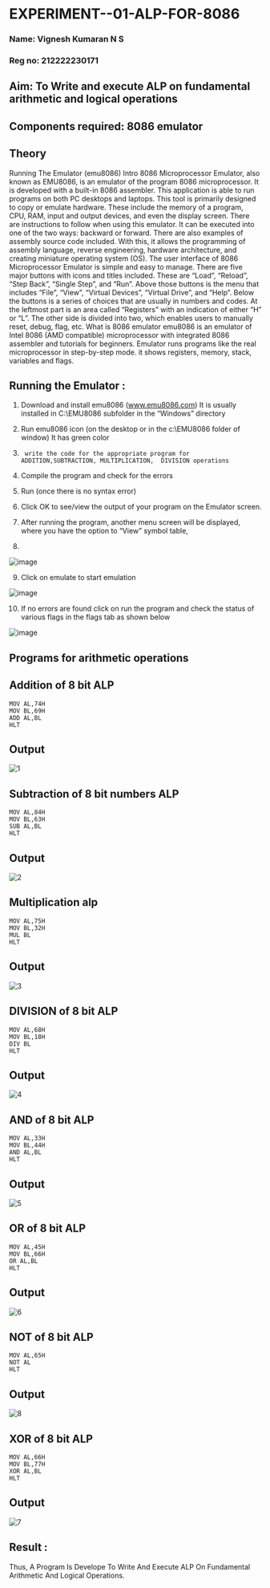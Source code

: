 # EXPERIMENT--01-ALP-FOR-8086
### Name: Vignesh Kumaran N S
### Reg no: 212222230171

## Aim: To Write and execute ALP on fundamental arithmetic and logical operations
## Components required: 8086  emulator 
## Theory 
Running The Emulator (emu8086) Intro 8086 Microprocessor Emulator, also known as EMU8086, is an emulator of the program 8086 microprocessor. It is developed with a built-in 8086 assembler. This application is able to run programs on both PC desktops and laptops. This tool is primarily designed to copy or emulate hardware. These include the memory of a program, CPU, RAM, input and output devices, and even the display screen. There are instructions to follow when using this emulator. It can be executed into one of the two ways: backward or forward. There are also examples of assembly source code included. With this, it allows the programming of assembly language, reverse engineering, hardware architecture, and creating miniature operating system (OS). The user interface of 8086 Microprocessor Emulator is simple and easy to manage. There are five major buttons with icons and titles included. These are “Load”, “Reload”, “Step Back”, “Single Step”, and “Run”. Above those buttons is the menu that includes “File”, “View”, “Virtual Devices”, “Virtual Drive”, and “Help”. Below the buttons is a series of choices that are usually in numbers and codes. At the leftmost part is an area called “Registers” with an indication of either “H” or “L”. The other side is divided into two, which enables users to manually reset, debug, flag, etc. What is 8086 emulator emu8086 is an emulator of Intel 8086 (AMD compatible) microprocessor with integrated 8086 assembler and tutorials for beginners. Emulator runs programs like the real microprocessor in step-by-step mode. it shows registers, memory, stack, variables and flags.


 ## Running the Emulator :
1.	Download and install emu8086 (www.emu8086.com) It is usually installed in C:\EMU8086 subfolder in the “Windows” directory
2.	  Run  emu8086 icon (on the desktop or in the c:\EMU8086 folder of window) It has green color 
 
 
3.		write the code for the appropriate program for ADDITION,SUBTRACTION, MULTIPLICATION,  DIVISION operations 

4.	 Compile the program and check for the errors 
5.	Run (once there is no syntax error) 

6.	Click OK to see/view the output of your program on the Emulator screen. 


7.	After running the program, another menu screen will be displayed, where you have the option to “View” symbol table,
8.	 


![image](https://user-images.githubusercontent.com/36288975/189273263-d65baae9-4b8f-4723-afb3-c0ffa4052b04.png)











9.	Click on emulate to start emulation 








![image](https://user-images.githubusercontent.com/36288975/189273273-9bb36ec1-e2e8-4892-8d35-37707332bfdc.png)








10.	If no errors are found click on run the program and check the status of various flags in the flags tab as shown below 






![image](https://user-images.githubusercontent.com/36288975/189273277-113a2a33-4a40-4ff8-95a5-ecd3a1f504fe.png)

## Programs for arithmetic  operations

## Addition  of 8 bit ALP 
```
MOV AL,74H
MOV BL,69H
ADD AL,BL
HLT
```
## Output  
![1](https://github.com/lisianathiruselvan/EXPERIMENT--01-ALP-FOR-8086/assets/119389971/d10c9662-401a-4f39-a50a-22e730c823d5)

## Subtraction   of 8 bit numbers  ALP 
```
MOV AL,84H
MOV BL,63H
SUB AL,BL
HLT

```
## Output  
![2](https://github.com/lisianathiruselvan/EXPERIMENT--01-ALP-FOR-8086/assets/119389971/a13930e9-005d-4312-a867-011ec465b22d)

## Multiplication alp 
```
MOV AL,75H
MOV BL,32H
MUL BL
HLT
```
 ## Output  
![3](https://github.com/lisianathiruselvan/EXPERIMENT--01-ALP-FOR-8086/assets/119389971/61272bcc-5773-42d6-800c-ba2c15f796b0)

## DIVISION of 8 bit ALP
```
MOV AL,68H
MOV BL,18H
DIV BL
HLT
```
## Output  
![4](https://github.com/lisianathiruselvan/EXPERIMENT--01-ALP-FOR-8086/assets/119389971/1f20576c-3f1f-4d33-9252-abf5f7acc44f)

## AND of 8 bit ALP
```
MOV AL,33H
MOV BL,44H
AND AL,BL
HLT
```
## Output
![5](https://github.com/lisianathiruselvan/EXPERIMENT--01-ALP-FOR-8086/assets/119389971/da0ec872-95ff-4d75-8923-6c8d2f002739)

## OR of 8 bit ALP
```
MOV AL,45H
MOV BL,66H
OR AL,BL
HLT
```
## Output
![6](https://github.com/lisianathiruselvan/EXPERIMENT--01-ALP-FOR-8086/assets/119389971/fa599619-17bc-416a-b662-94c2197c0c42)

## NOT of 8 bit ALP
```
MOV AL,65H
NOT AL
HLT
```
## Output
![8](https://github.com/lisianathiruselvan/EXPERIMENT--01-ALP-FOR-8086/assets/119389971/7ca3fde6-6b68-44c7-a4e6-3fb8e2ec15e9)

## XOR of 8 bit ALP
```
MOV AL,66H
MOV BL,77H
XOR AL,BL
HLT
```
## Output
![7](https://github.com/lisianathiruselvan/EXPERIMENT--01-ALP-FOR-8086/assets/119389971/3c2e879d-70a2-4bbb-bc5f-ce2e1a5d83c4)

## Result :
 
Thus, A Program Is Develope To Write And Execute ALP On Fundamental Arithmetic And Logical Operations.







